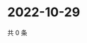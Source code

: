 # 2022-10-29

共 0 条

<!-- BEGIN WEIBO -->
<!-- 最后更新时间 Sat Oct 29 2022 19:14:24 GMT+0800 (China Standard Time) -->

<!-- END WEIBO -->
